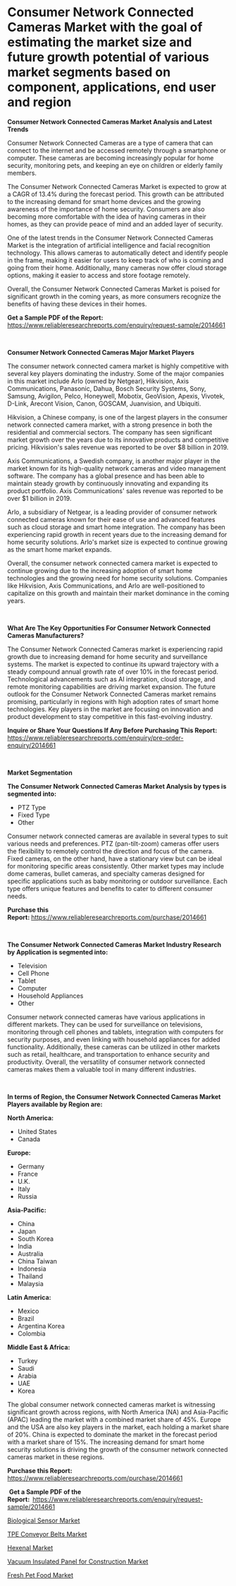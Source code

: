 <p><h1>Consumer Network Connected Cameras Market with the goal of estimating the market size and future growth potential of various market segments based on component, applications, end user and region</h1></p><p><strong>Consumer Network Connected Cameras Market Analysis and Latest Trends</strong></p>
<p><p>Consumer Network Connected Cameras are a type of camera that can connect to the internet and be accessed remotely through a smartphone or computer. These cameras are becoming increasingly popular for home security, monitoring pets, and keeping an eye on children or elderly family members.</p><p>The Consumer Network Connected Cameras Market is expected to grow at a CAGR of 13.4% during the forecast period. This growth can be attributed to the increasing demand for smart home devices and the growing awareness of the importance of home security. Consumers are also becoming more comfortable with the idea of having cameras in their homes, as they can provide peace of mind and an added layer of security.</p><p>One of the latest trends in the Consumer Network Connected Cameras Market is the integration of artificial intelligence and facial recognition technology. This allows cameras to automatically detect and identify people in the frame, making it easier for users to keep track of who is coming and going from their home. Additionally, many cameras now offer cloud storage options, making it easier to access and store footage remotely.</p><p>Overall, the Consumer Network Connected Cameras Market is poised for significant growth in the coming years, as more consumers recognize the benefits of having these devices in their homes.</p></p>
<p><strong>Get a Sample PDF of the Report:&nbsp;</strong> <a href="https://www.reliableresearchreports.com/enquiry/request-sample/2014661">https://www.reliableresearchreports.com/enquiry/request-sample/2014661</a></p>
<p>&nbsp;</p>
<p><strong>Consumer Network Connected Cameras Major Market Players</strong></p>
<p><p>The consumer network connected camera market is highly competitive with several key players dominating the industry. Some of the major companies in this market include Arlo (owned by Netgear), Hikvision, Axis Communications, Panasonic, Dahua, Bosch Security Systems, Sony, Samsung, Avigilon, Pelco, Honeywell, Mobotix, GeoVision, Apexis, Vivotek, D-Link, Arecont Vision, Canon, GOSCAM, Juanvision, and Ubiquiti.</p><p>Hikvision, a Chinese company, is one of the largest players in the consumer network connected camera market, with a strong presence in both the residential and commercial sectors. The company has seen significant market growth over the years due to its innovative products and competitive pricing. Hikvision's sales revenue was reported to be over $8 billion in 2019.</p><p>Axis Communications, a Swedish company, is another major player in the market known for its high-quality network cameras and video management software. The company has a global presence and has been able to maintain steady growth by continuously innovating and expanding its product portfolio. Axis Communications' sales revenue was reported to be over $1 billion in 2019.</p><p>Arlo, a subsidiary of Netgear, is a leading provider of consumer network connected cameras known for their ease of use and advanced features such as cloud storage and smart home integration. The company has been experiencing rapid growth in recent years due to the increasing demand for home security solutions. Arlo's market size is expected to continue growing as the smart home market expands.</p><p>Overall, the consumer network connected camera market is expected to continue growing due to the increasing adoption of smart home technologies and the growing need for home security solutions. Companies like Hikvision, Axis Communications, and Arlo are well-positioned to capitalize on this growth and maintain their market dominance in the coming years.</p></p>
<p>&nbsp;</p>
<p><strong>What Are The Key Opportunities For Consumer Network Connected Cameras Manufacturers?</strong></p>
<p><p>The Consumer Network Connected Cameras market is experiencing rapid growth due to increasing demand for home security and surveillance systems. The market is expected to continue its upward trajectory with a steady compound annual growth rate of over 10% in the forecast period. Technological advancements such as AI integration, cloud storage, and remote monitoring capabilities are driving market expansion. The future outlook for the Consumer Network Connected Cameras market remains promising, particularly in regions with high adoption rates of smart home technologies. Key players in the market are focusing on innovation and product development to stay competitive in this fast-evolving industry.</p></p>
<p><strong>Inquire or Share Your Questions If Any Before Purchasing This Report:</strong> <a href="https://www.reliableresearchreports.com/enquiry/pre-order-enquiry/2014661">https://www.reliableresearchreports.com/enquiry/pre-order-enquiry/2014661</a></p>
<p>&nbsp;</p>
<p><strong>Market Segmentation</strong></p>
<p><strong>The Consumer Network Connected Cameras Market Analysis by types is segmented into:</strong></p>
<p><ul><li>PTZ Type</li><li>Fixed Type</li><li>Other</li></ul></p>
<p><p>Consumer network connected cameras are available in several types to suit various needs and preferences. PTZ (pan-tilt-zoom) cameras offer users the flexibility to remotely control the direction and focus of the camera. Fixed cameras, on the other hand, have a stationary view but can be ideal for monitoring specific areas consistently. Other market types may include dome cameras, bullet cameras, and specialty cameras designed for specific applications such as baby monitoring or outdoor surveillance. Each type offers unique features and benefits to cater to different consumer needs.</p></p>
<p><strong>Purchase this Report:&nbsp;</strong><a href="https://www.reliableresearchreports.com/purchase/2014661">https://www.reliableresearchreports.com/purchase/2014661</a></p>
<p>&nbsp;</p>
<p><strong>The Consumer Network Connected Cameras Market Industry Research by Application is segmented into:</strong></p>
<p><ul><li>Television</li><li>Cell Phone</li><li>Tablet</li><li>Computer</li><li>Household Appliances</li><li>Other</li></ul></p>
<p><p>Consumer network connected cameras have various applications in different markets. They can be used for surveillance on televisions, monitoring through cell phones and tablets, integration with computers for security purposes, and even linking with household appliances for added functionality. Additionally, these cameras can be utilized in other markets such as retail, healthcare, and transportation to enhance security and productivity. Overall, the versatility of consumer network connected cameras makes them a valuable tool in many different industries.</p></p>
<p>&nbsp;</p>
<p><strong>In terms of Region, the Consumer Network Connected Cameras Market Players available by Region are:</strong></p>
<p>
    <p> <strong> North America: </strong>
        <ul>
            <li>United States</li>
            <li>Canada</li>
        </ul>
        </p> 
    <p> <strong> Europe: </strong>
        <ul>
            <li>Germany</li>
            <li>France</li>
            <li>U.K.</li>
            <li>Italy</li>
            <li>Russia</li>
        </ul>
        </p> 
    <p> <strong> Asia-Pacific: </strong>
        <ul>
            <li>China</li>
            <li>Japan</li>
            <li>South Korea</li>
            <li>India</li>
            <li>Australia</li>
            <li>China Taiwan</li>
            <li>Indonesia</li>
            <li>Thailand</li>
            <li>Malaysia</li>
        </ul>
        </p> 
    <p> <strong> Latin America: </strong>
        <ul>
            <li>Mexico</li>
            <li>Brazil</li>
            <li>Argentina Korea</li>
            <li>Colombia</li>
        </ul>
        </p> 
    <p> <strong> Middle East & Africa: </strong>
        <ul>
            <li>Turkey</li>
            <li>Saudi</li>
            <li>Arabia</li>
            <li>UAE</li>
            <li>Korea</li>
        </ul>
    </p>
    </p>
<p><p>The global consumer network connected cameras market is witnessing significant growth across regions, with North America (NA) and Asia-Pacific (APAC) leading the market with a combined market share of 45%. Europe and the USA are also key players in the market, each holding a market share of 20%. China is expected to dominate the market in the forecast period with a market share of 15%. The increasing demand for smart home security solutions is driving the growth of the consumer network connected cameras market in these regions.</p></p>
<p><strong>Purchase this Report: </strong><a href="https://www.reliableresearchreports.com/purchase/2014661">https://www.reliableresearchreports.com/purchase/2014661</a></p>
<p>&nbsp;<strong>Get a Sample PDF of the Report:&nbsp;&nbsp;</strong><a href="https://www.reliableresearchreports.com/enquiry/request-sample/2014661">https://www.reliableresearchreports.com/enquiry/request-sample/2014661</a></p>
<p><strong></strong></p>
<p><p><a href="https://view.publitas.com/reportprime-1/biological-sensor-market-size-growth-and-forecast-from-2024-2031/">Biological Sensor Market</a></p><p><a href="https://pretty-mail-caf.notion.site/Insights-into-TPE-Conveyor-Belts-Market-Size-Analysing-Market-Share-Trends-and-Growth-from-2024-t-3877e6bd82354ba9a97cabbb92b398cf">TPE Conveyor Belts Market</a></p><p><a href="https://full-wildebeest-80b.notion.site/Hexenal-Market-Size-Share-Trends-Analysis-Report-By-Material-By-Type-By-End-user-By-Region-An-4841d0ab2cb043ccbeb68bbdb3155dab">Hexenal Market</a></p><p><a href="https://flame-sidecar-702.notion.site/Vacuum-Insulated-Panel-for-Construction-Market-Offer-Valuable-Insights-into-Market-Size-Market-Shar-8984ab4e60bd4350b5c6562db1c81a8d">Vacuum Insulated Panel for Construction Market</a></p><p><a href="https://view.publitas.com/reportprime-1/fresh-pet-food-market-research-report-the-key-to-successful-business-strategy-forecasted-for-period-from-2024-2031/">Fresh Pet Food Market</a></p></p>